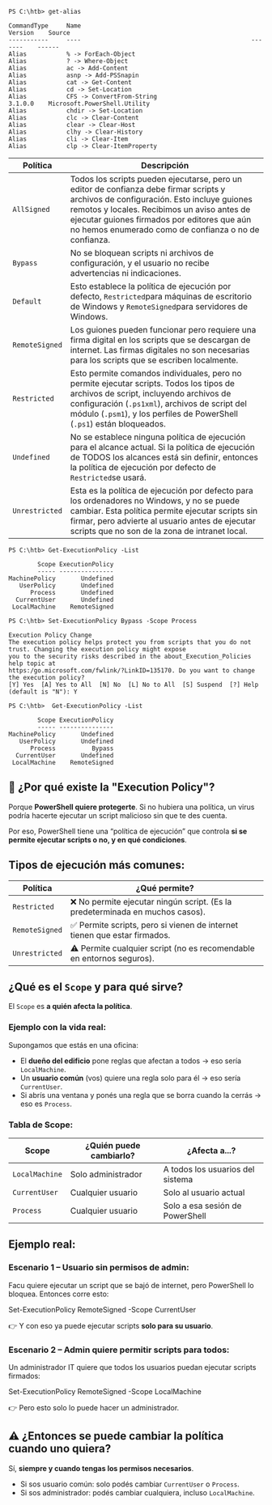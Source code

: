 ```powershell-session
PS C:\htb> get-alias

CommandType     Name                                               Version    Source
-----------     ----                                               -------    ------
Alias           % -> ForEach-Object
Alias           ? -> Where-Object
Alias           ac -> Add-Content
Alias           asnp -> Add-PSSnapin
Alias           cat -> Get-Content
Alias           cd -> Set-Location
Alias           CFS -> ConvertFrom-String                          3.1.0.0    Microsoft.PowerShell.Utility
Alias           chdir -> Set-Location
Alias           clc -> Clear-Content
Alias           clear -> Clear-Host
Alias           clhy -> Clear-History
Alias           cli -> Clear-Item
Alias           clp -> Clear-ItemProperty
```


|**Política**|**Descripción**|
|---|---|
|`AllSigned`|Todos los scripts pueden ejecutarse, pero un editor de confianza debe firmar scripts y archivos de configuración. Esto incluye guiones remotos y locales. Recibimos un aviso antes de ejecutar guiones firmados por editores que aún no hemos enumerado como de confianza o no de confianza.|
|`Bypass`|No se bloquean scripts ni archivos de configuración, y el usuario no recibe advertencias ni indicaciones.|
|`Default`|Esto establece la política de ejecución por defecto, `Restricted`para máquinas de escritorio de Windows y `RemoteSigned`para servidores de Windows.|
|`RemoteSigned`|Los guiones pueden funcionar pero requiere una firma digital en los scripts que se descargan de internet. Las firmas digitales no son necesarias para los scripts que se escriben localmente.|
|`Restricted`|Esto permite comandos individuales, pero no permite ejecutar scripts. Todos los tipos de archivos de script, incluyendo archivos de configuración (`.ps1xml`), archivos de script del módulo (`.psm1`), y los perfiles de PowerShell (`.ps1`) están bloqueados.|
|`Undefined`|No se establece ninguna política de ejecución para el alcance actual. Si la política de ejecución de TODOS los alcances está sin definir, entonces la política de ejecución por defecto de `Restricted`se usará.|
|`Unrestricted`|Esta es la política de ejecución por defecto para los ordenadores no Windows, y no se puede cambiar. Esta política permite ejecutar scripts sin firmar, pero advierte al usuario antes de ejecutar scripts que no son de la zona de intranet local.|

```powershell-session
PS C:\htb> Get-ExecutionPolicy -List

        Scope ExecutionPolicy
        ----- ---------------
MachinePolicy       Undefined
   UserPolicy       Undefined
      Process       Undefined
  CurrentUser       Undefined
 LocalMachine    RemoteSigned
```

```powershell-session
PS C:\htb> Set-ExecutionPolicy Bypass -Scope Process

Execution Policy Change
The execution policy helps protect you from scripts that you do not trust. Changing the execution policy might expose
you to the security risks described in the about_Execution_Policies help topic at
https:/go.microsoft.com/fwlink/?LinkID=135170. Do you want to change the execution policy?
[Y] Yes  [A] Yes to All  [N] No  [L] No to All  [S] Suspend  [?] Help (default is "N"): Y
```


```powershell-session
PS C:\htb>  Get-ExecutionPolicy -List

        Scope ExecutionPolicy
        ----- ---------------
MachinePolicy       Undefined
   UserPolicy       Undefined
      Process          Bypass
  CurrentUser       Undefined
 LocalMachine    RemoteSigned
```

## 🔐 ¿Por qué existe la "Execution Policy"?

Porque **PowerShell quiere protegerte**. Si no hubiera una política, un virus podría hacerte ejecutar un script malicioso sin que te des cuenta.

Por eso, PowerShell tiene una “política de ejecución” que controla **si se permite ejecutar scripts o no, y en qué condiciones**.


## Tipos de ejecución más comunes:

|Política|¿Qué permite?|
|---|---|
|`Restricted`|❌ No permite ejecutar ningún script. (Es la predeterminada en muchos casos).|
|`RemoteSigned`|✅ Permite scripts, pero si vienen de internet tienen que estar firmados.|
|`Unrestricted`|⚠️ Permite cualquier script (no es recomendable en entornos seguros).|

## ¿Qué es el `Scope` y para qué sirve?

El `Scope` es **a quién afecta la política**.

### Ejemplo con la vida real:

Supongamos que estás en una oficina:

- El **dueño del edificio** pone reglas que afectan a todos → eso sería `LocalMachine`.    
- Un **usuario común** (vos) quiere una regla solo para él → eso sería `CurrentUser`.    
- Si abrís una ventana y ponés una regla que se borra cuando la cerrás → eso es `Process`.

### Tabla de Scope:

| Scope          | ¿Quién puede cambiarlo? | ¿Afecta a...?                    |
| -------------- | ----------------------- | -------------------------------- |
| `LocalMachine` | Solo administrador      | A todos los usuarios del sistema |
| `CurrentUser`  | Cualquier usuario       | Solo al usuario actual           |
| `Process`      | Cualquier usuario       | Solo a esa sesión de PowerShell  |

## Ejemplo real:

### Escenario 1 – Usuario sin permisos de admin:

Facu quiere ejecutar un script que se bajó de internet, pero PowerShell lo bloquea. Entonces corre esto:

Set-ExecutionPolicy RemoteSigned -Scope CurrentUser

👉 Y con eso ya puede ejecutar scripts **solo para su usuario**.

### Escenario 2 – Admin quiere permitir scripts para todos:

Un administrador IT quiere que todos los usuarios puedan ejecutar scripts firmados:

Set-ExecutionPolicy RemoteSigned -Scope LocalMachine

👉 Pero esto solo lo puede hacer un administrador.


## ⚠️ ¿Entonces se puede cambiar la política cuando uno quiera?

Sí, **siempre y cuando tengas los permisos necesarios**.

- Si sos usuario común: solo podés cambiar `CurrentUser` o `Process`.    
- Si sos administrador: podés cambiar cualquiera, incluso `LocalMachine`.